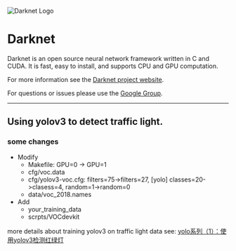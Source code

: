 ![Darknet Logo](http://pjreddie.com/media/files/darknet-black-small.png)

# Darknet #
Darknet is an open source neural network framework written in C and CUDA. It is fast, easy to install, and supports CPU and GPU computation.

For more information see the [Darknet project website](http://pjreddie.com/darknet).

For questions or issues please use the [Google Group](https://groups.google.com/forum/#!forum/darknet).

------

## Using yolov3 to detect traffic light.
### some changes
- Modify
	- Makefile: GPU=0 -> GPU=1
	- cfg/voc.data
	- cfg/yolov3-voc.cfg: filters=75->filters=27, [yolo] classes=20->clasess=4, random=1->random=0
	- data/voc_2018.names
- Add
	- your_training_data
	- scrpts/VOCdevkit

more details about training yolov3 on traffic light data see: [yolo系列（1）：使用yolov3检测红绿灯](https://maozezhong.github.io/2018/04/29/yolo%E7%B3%BB%E5%88%97%EF%BC%881%EF%BC%89%EF%BC%9A%E4%BD%BF%E7%94%A8yolov3%E6%A3%80%E6%B5%8B%E7%BA%A2%E7%BB%BF%E7%81%AF/)